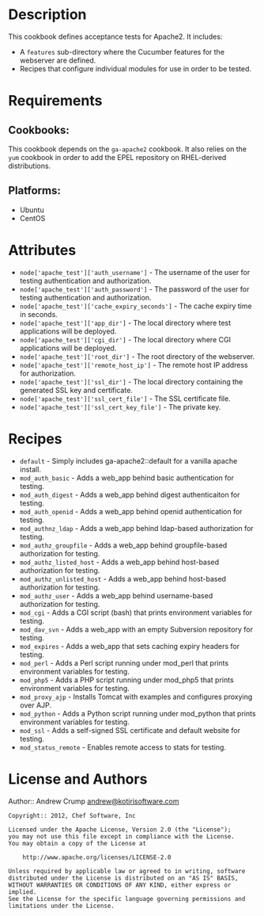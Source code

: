 Description
===========

This cookbook defines acceptance tests for Apache2. It includes:

* A `features` sub-directory where the Cucumber features for the webserver
  are defined.
* Recipes that configure individual modules for use in order to be tested.

Requirements
============

## Cookbooks:

This cookbook depends on the `ga-apache2` cookbook. It also relies on the `yum`
cookbook in order to add the EPEL repository on RHEL-derived distributions.

## Platforms:

* Ubuntu
* CentOS

Attributes
==========

* `node['apache_test']['auth_username']` - The username of the user for testing
  authentication and authorization.
* `node['apache_test']['auth_password']` - The password of the user for testing
  authentication and authorization.
* `node['apache_test']['cache_expiry_seconds']` - The cache expiry time in
  seconds.
* `node['apache_test']['app_dir']` - The local directory where test applications
  will be deployed.
* `node['apache_test']['cgi_dir']` - The local directory where CGI applications
  will be deployed.
* `node['apache_test']['root_dir']` - The root directory of the webserver.
* `node['apache_test']['remote_host_ip']` - The remote host IP address for
  authorization.
* `node['apache_test']['ssl_dir']` - The local directory containing the generated SSL key and certificate.
* `node['apache_test']['ssl_cert_file']` - The SSL certificate file.
* `node['apache_test']['ssl_cert_key_file']` - The private key.

Recipes
=======

* `default` - Simply includes ga-apache2::default for a vanilla apache install.
* `mod_auth_basic` - Adds a web_app behind basic authentication for testing.
* `mod_auth_digest` - Adds a web_app behind digest authenticaiton for testing.
* `mod_auth_openid` - Adds a web_app behind openid authentication for testing.
* `mod_authnz_ldap` - Adds a web_app behind ldap-based authorization for testing.
* `mod_authz_groupfile` - Adds a web_app behind groupfile-based authorization for testing.
* `mod_authz_listed_host` - Adds a web_app behind host-based authorization for testing.
* `mod_authz_unlisted_host` - Adds a web_app behind host-based authorization for testing.
* `mod_authz_user` - Adds a web_app behind username-based authorization for testing.
* `mod_cgi` - Adds a CGI script (bash) that prints environment variables for testing.
* `mod_dav_svn` - Adds a web_app with an empty Subversion repository for testing.
* `mod_expires` - Adds a web_app that sets caching expiry headers for testing.
* `mod_perl` - Adds a Perl script running under mod_perl that prints environment variables for testing.
* `mod_php5` - Adds a PHP script running under mod_php5 that prints environment variables for testing.
* `mod_proxy_ajp` - Installs Tomcat with examples and configures proxying over AJP.
* `mod_python` - Adds a Python script running under mod_python that prints environment variables for testing.
* `mod_ssl` - Adds a self-signed SSL certificate and default website for testing.
* `mod_status_remote` - Enables remote access to stats for testing.

License and Authors
===================

Author:: Andrew Crump <andrew@kotirisoftware.com>

    Copyright:: 2012, Chef Software, Inc

    Licensed under the Apache License, Version 2.0 (the "License");
    you may not use this file except in compliance with the License.
    You may obtain a copy of the License at

        http://www.apache.org/licenses/LICENSE-2.0

    Unless required by applicable law or agreed to in writing, software
    distributed under the License is distributed on an "AS IS" BASIS,
    WITHOUT WARRANTIES OR CONDITIONS OF ANY KIND, either express or implied.
    See the License for the specific language governing permissions and
    limitations under the License.
